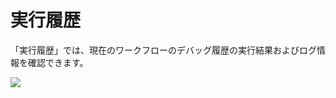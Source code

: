 # 実行履歴

「実行履歴」では、現在のワークフローのデバッグ履歴の実行結果およびログ情報を確認できます。

![](https://assets-docs.dify.ai/dify-enterprise-mintlify/jp/guides/workflow/debug-and-preview/5ff3e82563c43b41e359c83483fd0f9b.png)